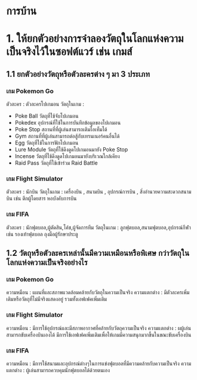 # การบ้าน

# 1. ให้ยกตัวอย่างการจำลองวัตถุในโลกแห่งความเป็นจริงไว้ในซอฟต์แวร์ เช่น เกมส์   
## 1.1 ยกตัวอย่างวัตถุหรือตัวละครต่าง ๆ  มา 3 ประเภท
### เกม Pokemon Go
ตัวละคร : ตัวละครโปเกมอน
วัตถุในเกม : 
- Poke Ball วัตถุที่ใช้จับโปเกมอน
- Pokedex อุปกรณ์ที่ใช้ในการบันทึกข้อมูลของโปเกมอน
- Poke Stop สถานที่ที่ผู้เล่นสามารถเติมไอเท็มได้
- Gym สถานที่ที่ผู้เล่นสามารถต่อสู้กับเทรนเนอร์คนอื่นได้
- Egg วัตถุที่ใช้ในการฟักโปเกมอน
- Lure Module วัตถุที่ใช้ดึงดูดโปเกมอนมายัง Poke Stop
- Incense วัตถุที่ใช้ดึงดูดโปเกมอนมายังบริเวณใกล้เคียง
- Raid Pass วัตถุที่ใช้เข้าร่วม Raid Battle
  
### เกม Flight Simulator
ตัวละคร : นักบิน 
วัตถุในเกม : เครื่องบิน , สนามบิน , อุปกรณ์การบิน , สิ่งอำนวยความสะดวกสนามบิน เช่น ตึกผู้โดยสาร หอบังคับการบิน 

### เกม FIFA
ตัวละคร : นักฟุตบอล,ผู้ตัดสิน,โค้ช,ผู้จัดการทีม
วัตถุในเกม : ลูกฟุตบอล,สนามฟุตบอล,อุปกรณ์กีฬา เช่น รองเท้าฟุตบอล ถุงมือผู้รักษาประตู

## 1.2 วัตถุหรือตัวละครเหล่านั้นมีความเหมือนหรือพิเศษ กว่าวัตถุในโลกแห่งความเป็นจริงอย่างไร  
### เกม Pokemon Go
ความหมือน : แผนที่และสภาพแวดล้อมคล้ายกับวัตถุในความเป็นจริง 
ความแตกต่าง : มีตัวละครเพิ่มเติมหรือวัตถุที่ไม่มีจริงแสดงอยู่ รวมทั้งเอฟเฟคเพิ่มเติม
### เกม Flight Simulator
ความหมือน : มีการใช้อุปกรณ์และมีสภาพอากาศที่คล้ายกับวัตถุความเป็นจริง
ความแตกต่าง : ผผู้เล่นสามารถขับเครื่องบินเองได้ มีการใช้เอฟเฟคเพิ่มเติมเพื่อให้เกมมีความสนุกมากขึ้นในขณะขับเครื่องบิน
### เกม FIFA
ความหมือน : มีการใช้สนามและอุปกรณ์ต่างๆในการแข่งฟุตบอลที่มีความคล้ายกับความเป็นจริง
ความแตกต่าง : ผู้เล่นสามารถควบคุมนักฟุตบอลได้ด้วยตนเอง
